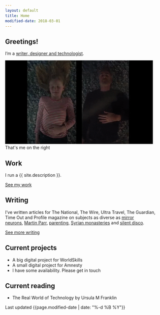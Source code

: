 ```yaml
---
layout: default
title: Home
modified-date: 2018-03-01
---
```

<section class="pb4">
<h1 class="f3 ttu fw4 ttu tracked pt4 mb2">Greetings!</h1>
<p>I’m a <a href="/about" title="Find out more about Robert Carroll">writer, designer and technologist</a>.</p>

<img src="/images/bill-viola-workshop.gif" alt="Image showing me and my daughter re-enacting The Dreamers by Bill Viola">

<figcaption class="f6 silver i pt1">That's me on the right</figcaption>
</section>

<section class="pb4">
<h2 class="f3 ttu fw4 ttu tracked mb2">Work</h2>
<p>I run a {{ site.description }}.</p>

<p><a href="/work" title="See some of Robert Carroll's work">See my work</a></p>
</section>

<section class="pb4">
<h2 class="f3 ttu fw4 ttu tracked mb2">Writing</h2>
<p>I’ve written articles for The National, The Wire, Ultra Travel, The Guardian, Time Out and Profile magazine on subjects as diverse as&nbsp;<a href="/writing/mirror-neurons/">mirror neurons</a>,&nbsp;<a href="/writing/martin-parr">Martin Parr</a>,&nbsp;<a href="/writing/dad-matters-thenational">parenting</a>,&nbsp;<a href="/writing/mar-musa-monastery-syria">Syrian monasteries</a>&nbsp;and&nbsp;<a href="/writing/a-quiet-night-out">silent disco</a>.</p>

<p><a href="/writing" title="See more of Robert Carroll's writing">See more writing</a></p>
</section>

<section class="pb4">
<h2 class="f3 ttu fw4 ttu tracked mb2">Current projects</h2>
<ul class="dash">
  <li>A big digital project for WorldSkills</li>
  <li>A small digital project for Amnesty</li>
  <li>I have some availability. Please get in touch</li>
</ul>
</section>

<section class="pb4">
<h2 class="f3 ttu fw4 ttu tracked mb2">Current reading</h2>
<ul class="dash">
  <li>The Real World of Technology by Ursula M Franklin</li>
</ul>
</section>

<p class="sans-serif f6 pb4">Last updated {{page.modified-date | date: "%-d %B %Y"}}</p>
